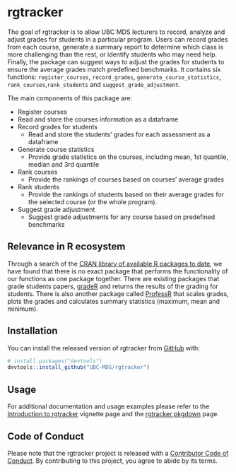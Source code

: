 
<!-- README.md is generated from README.Rmd. Please edit that file -->

# rgtracker

<!-- badges: start -->
<!-- badges: end -->

The goal of rgtracker is to allow UBC MDS lecturers to record, analyze
and adjust grades for students in a particular program. Users can record
grades from each course, generate a summary report to determine which
class is more challenging than the rest, or identify students who may
need help. Finally, the package can suggest ways to adjust the grades
for students to ensure the average grades match predefined benchmarks.
It contains six functions: `register_courses`, `record_grades`,
`generate_course_statistics`, `rank_courses`,`rank_students` and
`suggest_grade_adjustment`.

The main components of this package are:

-   Register courses
-   Read and store the courses information as a dataframe
-   Record grades for students
    -   Read and store the students’ grades for each assessment as a
        dataframe
-   Generate course statistics
    -   Provide grade statistics on the courses, including mean, 1st
        quantile, median and 3rd quantile
-   Rank courses
    -   Provide the rankings of courses based on courses’ average grades
-   Rank students
    -   Provide the rankings of students based on their average grades
        for the selected course (or the whole program).
-   Suggest grade adjustment
    -   Suggest grade adjustments for any course based on predefined
        benchmarks

## Relevance in R ecosystem

Through a search of the [CRAN library of available R packages to
date](https://cran.r-project.org/web/packages/available_packages_by_date.html),
we have found that there is no exact package that performs the
functionality of our functions as one package together. There are
existing packages that grade students papers,
[gradeR](https://cran.r-project.org/web/packages/gradeR/vignettes/gradeR.html)
and returns the results of the grading for students. There is also
another package called
[ProfessR](https://cran.r-project.org/web/packages/ProfessR/index.html)
that scales grades, plots the grades and calculates summary statistics
(maximum, mean and minimum).

## Installation

You can install the released version of rgtracker from [GitHub](https://github.com/) with:

``` r
# install.packages("devtools")
devtools::install_github("UBC-MDS/rgtracker")
```
## Usage
For additional documentation and usage examples please refer to the
[Introduction to rgtracker](https://ubc-mds.github.io/rgtracker/articles/rgtracker-vignette.html)
vignette page and the [rgtracker pkgdown](https://ubc-mds.github.io/rgtracker/) page.

## Code of Conduct

Please note that the rgtracker project is released with a [Contributor
Code of
Conduct](https://contributor-covenant.org/version/2/0/CODE_OF_CONDUCT.html).
By contributing to this project, you agree to abide by its terms.
